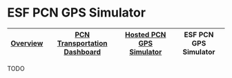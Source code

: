 # ESF PCN GPS Simulator

| [Overview](README.md) | [PCN Transportation Dashboard](dashboard.md) | [Hosted PCN GPS Simulator](web-pcn-sim.md) | ESF PCN GPS Simulator |
|---|---|---|---|

TODO
